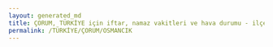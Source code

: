 ```yaml
---
layout: generated_md
title: ÇORUM, TÜRKİYE için iftar, namaz vakitleri ve hava durumu - ilçe/eyalet seç
permalink: /TÜRKİYE/ÇORUM/OSMANCIK
---
```


<script type="text/javascript">
  var country = TÜRKİYE;
  var city = ÇORUM;
  var state = OSMANCIK;
  var lat = 72;
  var lon = 21;
</script>
